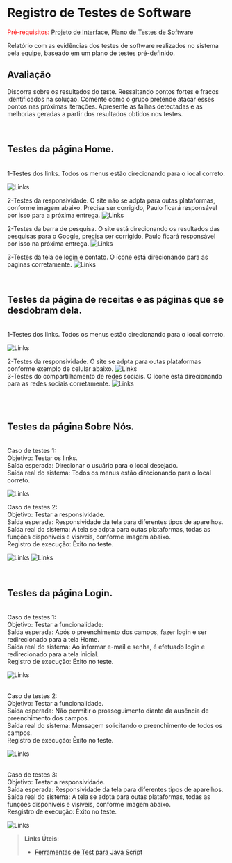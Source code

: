 # Registro de Testes de Software

<span style="color:red">Pré-requisitos: <a href="3-Projeto de Interface.md"> Projeto de Interface</a></span>, <a href="8-Plano de Testes de Software.md"> Plano de Testes de Software</a>

Relatório com as evidências dos testes de software realizados no sistema pela equipe, baseado em um plano de testes pré-definido.

## Avaliação

Discorra sobre os resultados do teste. Ressaltando pontos fortes e fracos identificados na solução. Comente como o grupo pretende atacar esses pontos nas próximas iterações. Apresente as falhas detectadas e as melhorias geradas a partir dos resultados obtidos nos testes.

<br>
<h2>Testes da página Home. </h2>
<br> 1-Testes dos links. Todos os menus estão direcionando para o local correto.</br>

![Links](../resource/img/home.png)

2-Testes da responsividade.
O site não se adpta para outas plataformas, conforme imagem abaixo. Precisa ser corrigido, Paulo ficará responsável
por isso para a próxima entrega. 
![Links](../resource/img/homerespon.png)
<br>

2-Testes da barra de pesquisa.
O site está direcionando os resultados das pesquisas para o Google, precisa ser 
corrigido, Paulo ficará responsável por isso na próxima entrega.
![Links](../resource/img/pesquisa.png)

 3-Testes da tela de login e contato.
O ícone está direcionando para as páginas corretamente.
![Links](../resource/img/homeloginecontato.png)



<br>
<h2>Testes da página de receitas e as páginas que se desdobram dela. </h2>
<br> 1-Testes dos links. Todos os menus estão direcionando para o local correto. 

![Links](../resource/img/linkreceita.png)

 2-Testes da responsividade.
O site se adpta para outas plataformas conforme exemplo de celular abaixo.
 ![Links](../resource/img/telefone.png)
<br> 3-Testes do compartilhamento de redes sociais.
O ícone está direcionando para as redes sociais corretamente.
 ![Links](../resource/img/redesociais.png)
</br>

<br>













































<br>
<h2>Testes da página Sobre Nós. </h2>
<br> Caso de testes 1:
<br> Objetivo: Testar os links.
<br> Saída esperada: Direcionar o usuário para o local desejado.
<br> Saída real do sistema: Todos os menus estão direcionando para o local correto.

![Links](../resource/img/linksobrenos.png)

Caso de testes 2:
<br> Objetivo: Testar a responsividade.
<br> Saída esperada: Responsividade da tela para diferentes tipos de aparelhos.
<br> Saída real do sistema: A tela se adpta para outas plataformas, todas as funções disponíveis e visíveis, conforme imagem abaixo.
<br> Registro de execução: Êxito no teste.

![Links](../resource/img/sobrenosresp.png)
![Links](../resource/img/sobrenosresp2.png)

<br>
<h2>Testes da página Login. </h2>
<br> Caso de testes 1:
<br> Objetivo: Testar a funcionalidade:
<br> Saída esperada: Após o preenchimento dos campos, fazer login e ser redirecionado para a tela Home.
<br> Saída real do sistema: Ao informar e-mail e senha, é efetuado login e redirecionado para a tela inicial.
<br> Registro de execução: Êxito no teste.

![Links](../resource/img/login01.png)

<br> Caso de testes 2:
<br> Objetivo: Testar a funcionalidade.
<br> Saída esperada: Não permitir o prosseguimento diante da ausência de preenchimento dos campos.
<br> Saída real do sistema: Mensagem solicitando o preenchimento de todos os campos.
<br> Registro de execução: Êxito no teste.

![Links](../resource/img/login02.png)

<br> Caso de testes 3:
<br> Objetivo: Testar a responsividade.
<br> Saída esperada: Responsividade da tela para diferentes tipos de aparelhos.
<br> Saída real do sistema: A tela se adpta para outas plataformas, todas as funções disponíveis e visíveis, conforme imagem abaixo.
<br> Resgistro de execução: Êxito no teste. 

![Links](..//resource/img/testeresponlogin.png)








> **Links Úteis**:
> - [Ferramentas de Test para Java Script](https://geekflare.com/javascript-unit-testing/)